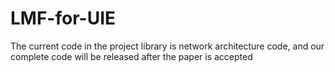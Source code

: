# LMF-for-UIE
The current code in the project library is network architecture code, and our complete code will be released after the paper is accepted
